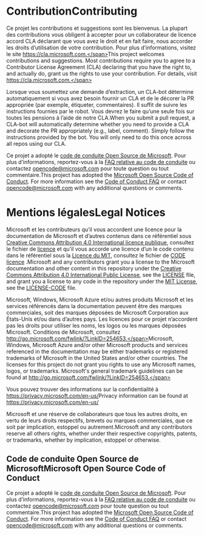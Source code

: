 # <a name="contributing"></a><span data-ttu-id="04a67-101">Contribution</span><span class="sxs-lookup"><span data-stu-id="04a67-101">Contributing</span></span>

<span data-ttu-id="04a67-p101">Ce projet les contributions et suggestions sont les bienvenus.  La plupart des contributions vous obligent à accepter pour un collaborateur de licence accord CLA déclarant que vous avez le droit et en fait faire, nous accorder les droits d’utilisation de votre contribution. Pour plus d’informations, visitez le site https://cla.microsoft.com.</span><span class="sxs-lookup"><span data-stu-id="04a67-p101">This project welcomes contributions and suggestions.  Most contributions require you to agree to a Contributor License Agreement (CLA) declaring that you have the right to, and actually do, grant us the rights to use your contribution. For details, visit https://cla.microsoft.com.</span></span>

<span data-ttu-id="04a67-p102">Lorsque vous soumettez une demande d’extraction, un CLA-bot détermine automatiquement si vous avez besoin fournir un CLA et de le décorer la PR appropriée (par exemple, étiqueter, commentaires). Il suffit de suivre les instructions fournies par le robot. Vous devrez le faire qu’une seule fois sur toutes les pensions à l’aide de notre CLA.</span><span class="sxs-lookup"><span data-stu-id="04a67-p102">When you submit a pull request, a CLA-bot will automatically determine whether you need to provide a CLA and decorate the PR appropriately (e.g., label, comment). Simply follow the instructions provided by the bot. You will only need to do this once across all repos using our CLA.</span></span>

<span data-ttu-id="04a67-p103">Ce projet a adopté le [code de conduite Open Source de Microsoft](https://opensource.microsoft.com/codeofconduct/). Pour plus d’informations, reportez-vous à la [FAQ relative au code de conduite](https://opensource.microsoft.com/codeofconduct/faq/) ou contactez [opencode@microsoft.com](mailto:opencode@microsoft.com) pour toute question ou tout commentaire.</span><span class="sxs-lookup"><span data-stu-id="04a67-p103">This project has adopted the [Microsoft Open Source Code of Conduct](https://opensource.microsoft.com/codeofconduct/). For more information see the [Code of Conduct FAQ](https://opensource.microsoft.com/codeofconduct/faq/) or contact [opencode@microsoft.com](mailto:opencode@microsoft.com) with any additional questions or comments.</span></span>

# <a name="legal-notices"></a><span data-ttu-id="04a67-110">Mentions légales</span><span class="sxs-lookup"><span data-stu-id="04a67-110">Legal Notices</span></span>

<span data-ttu-id="04a67-111">Microsoft et les contributeurs qu’il vous accordent une licence pour la documentation de Microsoft et d’autres contenus dans ce référentiel sous [Creative Commons Attribution 4.0 International licence publique](https://creativecommons.org/licenses/by/4.0/legalcode), consultez le fichier de [licence](LICENSE) et qu’il vous accorde une licence d’un le code contenu dans le référentiel sous la [Licence du MIT](https://opensource.org/licenses/MIT), consultez le fichier de [CODE licence](LICENSE-CODE) .</span><span class="sxs-lookup"><span data-stu-id="04a67-111">Microsoft and any contributors grant you a license to the Microsoft documentation and other content in this repository under the [Creative Commons Attribution 4.0 International Public License](https://creativecommons.org/licenses/by/4.0/legalcode), see the [LICENSE](LICENSE) file, and grant you a license to any code in the repository under the [MIT License](https://opensource.org/licenses/MIT), see the [LICENSE-CODE](LICENSE-CODE) file.</span></span>

<span data-ttu-id="04a67-p104">Microsoft, Windows, Microsoft Azure et/ou autres produits Microsoft et les services référencés dans la documentation peuvent être des marques commerciales, soit des marques déposées de Microsoft Corporation aux États-Unis et/ou dans d’autres pays. Les licences pour ce projet n’accordent pas les droits pour utiliser les noms, les logos ou les marques déposées Microsoft. Conditions de Microsoft, consultez http://go.microsoft.com/fwlink/?LinkID=254653.</span><span class="sxs-lookup"><span data-stu-id="04a67-p104">Microsoft, Windows, Microsoft Azure and/or other Microsoft products and services referenced in the documentation may be either trademarks or registered trademarks of Microsoft in the United States and/or other countries. The licenses for this project do not grant you rights to use any Microsoft names, logos, or trademarks. Microsoft's general trademark guidelines can be found at http://go.microsoft.com/fwlink/?LinkID=254653.</span></span>

<span data-ttu-id="04a67-115">Vous pouvez trouver des informations sur la confidentialité à https://privacy.microsoft.com/en-us/</span><span class="sxs-lookup"><span data-stu-id="04a67-115">Privacy information can be found at https://privacy.microsoft.com/en-us/</span></span>

<span data-ttu-id="04a67-116">Microsoft et une réserve de collaborateurs que tous les autres droits, en vertu de leurs droits respectifs, brevets ou marques commerciales, que ce soit par implication, estoppel ou autrement.</span><span class="sxs-lookup"><span data-stu-id="04a67-116">Microsoft and any contributors reserve all others rights, whether under their respective copyrights, patents, or trademarks, whether by implication, estoppel or otherwise.</span></span>

## <a name="microsoft-open-source-code-of-conduct"></a><span data-ttu-id="04a67-117">Code de conduite Open Source de Microsoft</span><span class="sxs-lookup"><span data-stu-id="04a67-117">Microsoft Open Source Code of Conduct</span></span>
<span data-ttu-id="04a67-p105">Ce projet a adopté le [code de conduite Open Source de Microsoft](https://opensource.microsoft.com/codeofconduct/). Pour plus d’informations, reportez-vous à la [FAQ relative au code de conduite](https://opensource.microsoft.com/codeofconduct/faq/) ou contactez [opencode@microsoft.com](mailto:opencode@microsoft.com) pour toute question ou tout commentaire.</span><span class="sxs-lookup"><span data-stu-id="04a67-p105">This project has adopted the [Microsoft Open Source Code of Conduct](https://opensource.microsoft.com/codeofconduct/). For more information see the [Code of Conduct FAQ](https://opensource.microsoft.com/codeofconduct/faq/) or contact [opencode@microsoft.com](mailto:opencode@microsoft.com) with any additional questions or comments.</span></span>
